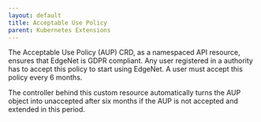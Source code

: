 ```yaml
---
layout: default
title: Acceptable Use Policy
parent: Kubernetes Extensions
---
```


The Acceptable Use Policy (AUP) CRD, as a namespaced API resource, ensures that EdgeNet is GDPR compliant. Any user registered in a authority has to accept this policy to start using EdgeNet. A user must accept this policy every 6 months.

The controller behind this custom resource automatically turns the AUP object into unaccepted after six months if the AUP is not accepted and extended in this period.

